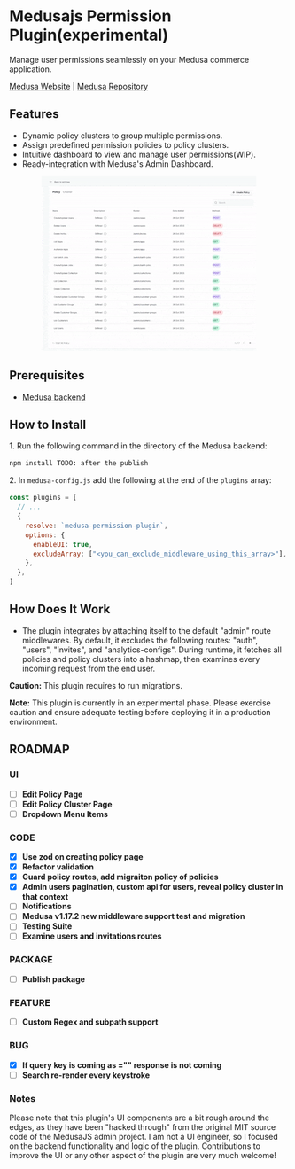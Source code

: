 # Medusajs Permission Plugin(experimental)

Manage user permissions seamlessly on your Medusa commerce application.

[Medusa Website](https://medusajs.com/) | [Medusa Repository](https://github.com/medusajs/medusa)

## Features

- Dynamic policy clusters to group multiple permissions.
- Assign predefined permission policies to policy clusters.
- Intuitive dashboard to view and manage user permissions(WIP).
- Ready-integration with Medusa's Admin Dashboard.

<p align="center">
  <img src="docs/view.gif" width="388" height="315" alt="">
</p>

## Prerequisites

- [Medusa backend](https://docs.medusajs.com/development/backend/install)

## How to Install

1\. Run the following command in the directory of the Medusa backend:

```bash
npm install TODO: after the publish
```

2\. In `medusa-config.js` add the following at the end of the `plugins` array:

```js
const plugins = [
  // ...
  {
    resolve: `medusa-permission-plugin`,
    options: {
      enableUI: true,
      excludeArray: ["<you_can_exclude_middleware_using_this_array>"],
    },
  },
]
```

## How Does It Work

- The plugin integrates by attaching itself to the default "admin" route middlewares. By default, it excludes the
  following routes: "auth", "users", "invites", and "analytics-configs". During runtime, it fetches all policies and
  policy clusters into a hashmap, then examines every incoming request from the end user.

**Caution:** This plugin requires to run migrations.

**Note:** This plugin is currently in an experimental phase. Please exercise caution and ensure adequate testing before
deploying it in a production environment.

## ROADMAP

### UI

- [ ] **Edit Policy Page**
- [ ] **Edit Policy Cluster Page**
- [ ] **Dropdown Menu Items**

### CODE

- [x] **Use zod on creating policy page**
- [x] **Refactor validation**
- [x] **Guard policy routes, add migraiton policy of policies**
- [x] **Admin users pagination, custom api for users, reveal policy cluster in that context**
- [ ] **Notifications**
- [ ] **Medusa v1.17.2 new middleware support test and migration**
- [ ] **Testing Suite**
- [ ] **Examine users and invitations routes**

### PACKAGE

- [ ] **Publish package**

### FEATURE

- [ ] **Custom Regex and subpath support**

### BUG

- [x] **If query key is coming as ="" response is not coming**
- [ ] **Search re-render every keystroke**

### Notes

Please note that this plugin's UI components are a bit rough around the edges, as they have been "hacked through" from
the original MIT source code of the MedusaJS admin project. I am not a UI engineer, so I focused on the backend
functionality and logic of the plugin. Contributions to improve the UI or any other aspect of the plugin are very much
welcome!
